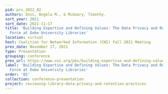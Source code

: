 ```yaml
---
pid: prs_2022_02
authors: Zoss, Angela M., & McGeary, Timothy.
sort_year: 2021
sort_date: 2021-11-17
title: 'Building Expertise and Defining Values: The Data Privacy and Retention Task
  Force at Duke University Libraries'
location: virtual
host: Coalition for Networked Information (CNI) Fall 2021 Meeting
pres_date: November 17, 2021
type: Presentation
grouping: conference
pres_url: https://www.cni.org/pbs/building-expertise-and-defining-values-the-data-privacy-and-retention-task-force-at-duke
label: 'Building Expertise and Defining Values: The Data Privacy and Retention Task
  Force at Duke University Libraries'
order: '01'
collection: conference-presentation
project: reviewing-library-data-privacy-and-retention-practices
---
```


